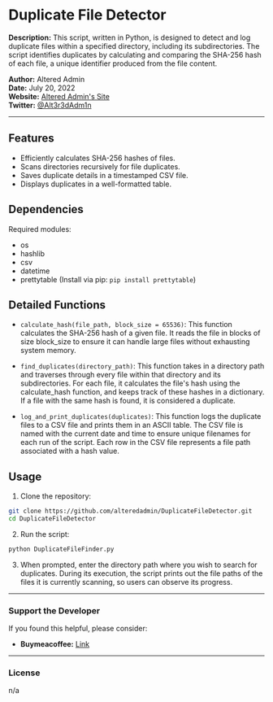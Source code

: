# Duplicate File Detector

**Description:** This script, written in Python, is designed to detect and log duplicate files within a specified directory, including its subdirectories. The script identifies duplicates by calculating and comparing the SHA-256 hash of each file, a unique identifier produced from the file content.

**Author:** Altered Admin  
**Date:** July 20, 2022  
**Website:** [Altered Admin's Site](https://alteredadmin.github.io)  
**Twitter:** [@Alt3r3dAdm1n](https://twitter.com/Alt3r3dAdm1n)  

---

## Features

- Efficiently calculates SHA-256 hashes of files.
- Scans directories recursively for file duplicates.
- Saves duplicate details in a timestamped CSV file.
- Displays duplicates in a well-formatted table.

## Dependencies

Required modules:

- os
- hashlib
- csv
- datetime
- prettytable (Install via pip: `pip install prettytable`)

## Detailed Functions

- `calculate_hash(file_path, block_size = 65536)`: This function calculates the SHA-256 hash of a given file. It reads the file in blocks of size block_size to ensure it can handle large files without exhausting system memory.

- `find_duplicates(directory_path)`: This function takes in a directory path and traverses through every file within that directory and its subdirectories. For each file, it calculates the file's hash using the calculate_hash function, and keeps track of these hashes in a dictionary. If a file with the same hash is found, it is considered a duplicate.

- `log_and_print_duplicates(duplicates)`: This function logs the duplicate files to a CSV file and prints them in an ASCII table. The CSV file is named with the current date and time to ensure unique filenames for each run of the script. Each row in the CSV file represents a file path associated with a hash value.

## Usage

1. Clone the repository:

```bash
git clone https://github.com/alteredadmin/DuplicateFileDetector.git
cd DuplicateFileDetector
```

2. Run the script:

```bash
python DuplicateFileFinder.py
```

3. When prompted, enter the directory path where you wish to search for duplicates. During its execution, the script prints out the file paths of the files it is currently scanning, so users can observe its progress.

---

### Support the Developer

If you found this helpful, please consider:

- **Buymeacoffee:** [Link](http://buymeacoffee.com/alteredadmin)

<!---
---
### Support the Developer

If you found this helpful, please consider:

- **Buymeacoffee:** [Link](http://buymeacoffee.com/alteredadmin)
- **BTC:** `bc1qhkw7kv9dtdk8xwvetreya2evjqtxn06cghyxt7`
- **LTC:** `ltc1q2mrh9s8sgmh8h5jtra3gqxuhvy04vuagpm3dk9`
- **ETH:** `0xef053b0d936746Df00C9CCe0454b7b8afb1497ac`

-->

---

### License

n/a
